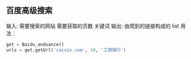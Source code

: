 ## 百度高级搜索
输入: 需要搜索的网站 需要获取的页数 关键词
输出: 由爬到的链接构成的 list
用法：
```python
get = Baidu_andvance()
urls = get.getUrl('caixin.com', 10, '工商银行'）
```
